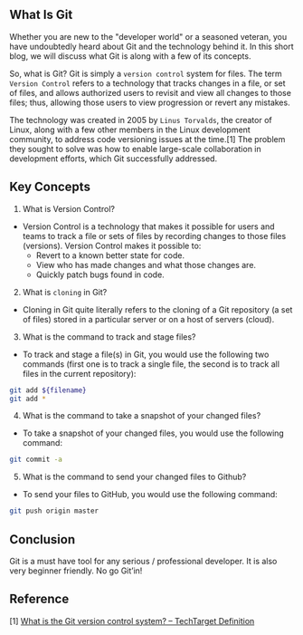 ## What Is Git
Whether you are new to the "developer world" or a seasoned veteran, you have undoubtedly heard about Git and the technology behind it. 
In this short blog, we will discuss what Git is along with a few of its concepts.

So, what is Git? Git is simply a `version control` system for files. The term `Version Control` refers to a technology that tracks changes 
in a file, or set of files, and allows authorized users to revisit and view all changes to those files; thus, allowing those users to view 
progression or revert any mistakes.

The technology was created in 2005 by `Linus Torvalds`, the creator of Linux, along with a few other members in the Linux development 
community, to address code versioning issues at the time.[1] The problem they sought to solve was how to enable large-scale 
collaboration in development efforts, which Git successfully addressed.

## Key Concepts
1.	What is Version Control?
* Version Control is a technology that makes it possible for users and teams to track a file or sets of files by recording changes to those files (versions).
Version Control makes it possible to:
    * Revert to a known better state for code.
    * View who has made changes and what those changes are.
    * Quickly patch bugs found in code.
2.	What is `cloning` in Git?
* Cloning in Git quite literally refers to the cloning of a Git repository (a set of files) stored in a particular server or on a host of servers (cloud).
3.	What is the command to track and stage files?
* To track and stage a file(s) in Git, you would use the following two commands (first one is to track a single file, the second is to track all files in the current repository):
```bash
git add ${filename}
git add *
```
4.	What is the command to take a snapshot of your changed files?
* To take a snapshot of your changed files, you would use the following command:
```bash
git commit -a
```
5.	What is the command to send your changed files to Github?
* To send your files to GitHub, you would use the following command:
```bash
git push origin master
```
## Conclusion
Git is a must have tool for any serious / professional developer. It is also very beginner friendly. No go Git’in!

## Reference
[1] [What is the Git version control system? – TechTarget Definition](https://www.techtarget.com/searchitoperations/definition/Git#:~:text=The%20history%20of%20Git,requirements%20for%20Linux%20kernel%20development.)
